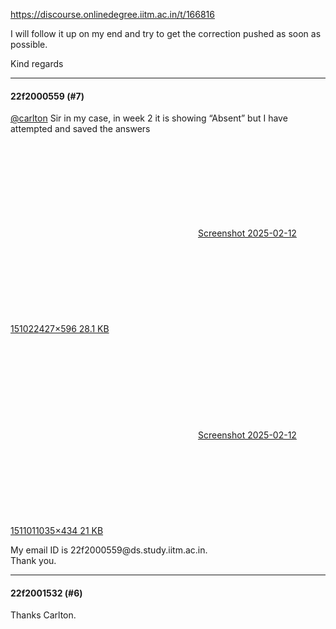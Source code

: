 https://discourse.onlinedegree.iitm.ac.in/t/166816

I will follow it up on my end and try to get the correction pushed as soon as possible.</p>
<p>Kind regards</p><hr>

<h4>22f2000559 (#7)</h4>
<p><a class="mention" href="/u/carlton">@carlton</a> Sir in my case, in week 2 it is showing “Absent” but I have attempted and saved the answers<br/>
<div class="lightbox-wrapper"><a class="lightbox" data-download-href="/uploads/short-url/3CBKqzRo17TPmrDYobA9pNFU6pp.png?dl=1" href="https://europe1.discourse-cdn.com/flex013/uploads/iitm/original/3X/1/9/1963cbcb144b5c204546563728943940654eaeaf.png" rel="noopener nofollow ugc" title="Screenshot 2025-02-12 151022"><div class="meta"><svg aria-hidden="true" class="fa d-icon d-icon-far-image svg-icon"><use href="#far-image"></use></svg><span class="filename">Screenshot 2025-02-12 151022</span><span class="informations">427×596 28.1 KB</span><svg aria-hidden="true" class="fa d-icon d-icon-discourse-expand svg-icon"><use href="#discourse-expand"></use></svg></div></a></div><br/>
<div class="lightbox-wrapper"><a class="lightbox" data-download-href="/uploads/short-url/5juxVn9gWD8lNgqhH9GED7pFfFB.png?dl=1" href="https://europe1.discourse-cdn.com/flex013/uploads/iitm/original/3X/2/5/253ef4846824d3c88fbd81c7b5f01310919d4b77.png" rel="noopener nofollow ugc" title="Screenshot 2025-02-12 151101"><div class="meta"><svg aria-hidden="true" class="fa d-icon d-icon-far-image svg-icon"><use href="#far-image"></use></svg><span class="filename">Screenshot 2025-02-12 151101</span><span class="informations">1035×434 21 KB</span><svg aria-hidden="true" class="fa d-icon d-icon-discourse-expand svg-icon"><use href="#discourse-expand"></use></svg></div></a></div></p>
<p>My email ID is 22f2000559@ds.study.iitm.ac.in.<br/>
Thank you.</p><hr>

<h4>22f2001532 (#6)</h4>
<p>Thanks Carlton.
